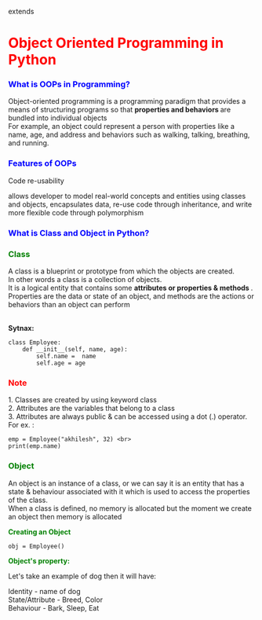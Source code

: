 extends
<h1 style="color: red;">Object Oriented Programming in Python</h1>

<h3 style="color: blue;"> What is OOPs in Programming? </h3>

Object-oriented programming is a programming paradigm that provides a means of structuring programs so that 
<b> properties and behaviors </b> are bundled into individual objects 
<br>
For example, an object could represent a person with properties like a name, age, and address and behaviors such as 
walking, talking, breathing, and running.



<h3 style="color: blue;"> Features of OOPs </h3>

Code re-usability

allows developer to model real-world concepts and entities using classes and objects, 
encapsulates data, re-use code through inheritance, and write more flexible code through polymorphism


<h3 style="color: blue;"> What is Class and Object in Python? </h3>

<h3 style="color: green;"> Class </h3>
A class is a blueprint or prototype from which the objects are created. <br>
In other words a class is a collection of objects. <br>
It is a logical entity that contains some <b> attributes or properties & methods </b> . <br>
Properties are the data or state of an object, and methods are the actions or behaviors than an object can perform
<br><br>


<b> Sytnax: </b>

    class Employee:
        def __init__(self, name, age):
            self.name =  name
            self.age = age


<h3 style="color: red;"> Note </h3>
1. Classes are created by using keyword class <br>
2. Attributes are the variables that belong to a class <br>
3. Attributes are always public & can be accessed using a dot (.) operator. For ex. :

    emp = Employee("akhilesh", 32) <br>
    print(emp.name)



<h3 style="color: green;"> Object </h3>

An object is an instance of a class, or we can say it is an entity that has a state & behaviour associated with it 
which is used to access the properties of the class. <br>
When a class is defined, no memory is allocated but the moment we create an object then memory is allocated


<b style="color: green;"> Creating an Object </b>

    obj = Employee()

<b style="color: green;"> Object's property: </b>

Let's take an example of dog then it will have: 

Identity - name of dog <br>
State/Attribute - Breed, Color <br>
Behaviour - Bark, Sleep, Eat <br>



